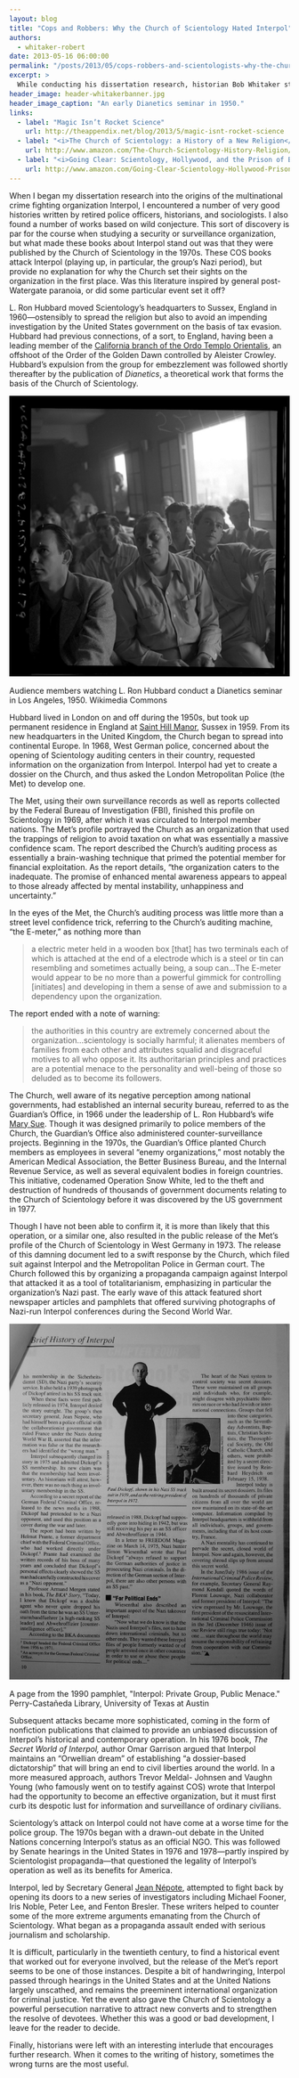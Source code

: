```yaml
---
layout: blog
title: "Cops and Robbers: Why the Church of Scientology Hated Interpol"
authors:
  - whitaker-robert
date: 2013-05-16 06:00:00
permalink: "/posts/2013/05/cops-robbers-and-scientologists-why-the-church-of-scientology-hated-interpol"
excerpt: >
  While conducting his dissertation research, historian Bob Whitaker stumbled across a forgotten episode involving the Church of Scientology, Interpol, and rumors of collusion with the Nazis.
header_image: header-whitakerbanner.jpg
header_image_caption: "An early Dianetics seminar in 1950."
links:
  - label: "Magic Isn’t Rocket Science"
    url: http://theappendix.net/blog/2013/5/magic-isnt-rocket-science
  - label: "<i>The Church of Scientology: a History of a New Religion</i>"
    url: http://www.amazon.com/The-Church-Scientology-History-Religion/dp/069114608X
  - label: "<i>Going Clear: Scientology, Hollywood, and the Prison of Belief</i>"
    url: http://www.amazon.com/Going-Clear-Scientology-Hollywood-Prison/dp/0307700666
---
```

When I began my dissertation research into the origins of the multinational crime fighting organization Interpol, I encountered a number of very good histories written by retired police officers, historians, and sociologists. I also found a number of works based on wild conjecture. This sort of discovery is par for the course when studying a security or surveillance organization, but what made these books about Interpol stand out was that they were published by the Church of Scientology in the 1970s. These COS books attack Interpol (playing up, in particular, the group’s Nazi period), but provide no explanation for why the Church set their sights on the organization in the first place. Was this literature inspired by general post-Watergate paranoia, or did some particular event set it off?
 
L. Ron Hubbard moved Scientology’s headquarters to Sussex, England in 1960—ostensibly to spread the religion but also to avoid an impending investigation by the United States government on the basis of tax evasion. Hubbard had previous connections, of a sort, to England, having been a leading member of the [California branch of the Ordo Templo Orientalis](http://theappendix.net/blog/2013/5/magic-isnt-rocket-science), an offshoot of the Order of the Golden Dawn controlled by Aleister Crowley. Hubbard’s expulsion from the group for embezzlement was followed shortly thereafter by the publication of *Dianetics*, a theoretical work that forms the basis of the Church of Scientology. 

<div class="inline-image"> 
  <a class="fancybox" href="/images/blog/2013/05/whitaker1-large.jpg">
    <img src="/images/blog/2013/05/whitaker1-medium.jpg" width="640" alt="Dianetics seminar" />
  </a>
  <p class="caption">
    Audience members watching L. Ron Hubbard conduct a Dianetics seminar in Los Angeles, 1950.
    <span class="credit">
      Wikimedia Commons
    </span> 
  </p>
</div>

Hubbard lived in London on and off during the 1950s, but took up permanent residence in England at [Saint Hill Manor](http://en.wikipedia.org/wiki/Saint_Hill_Manor), Sussex in 1959. From its new headquarters in the United Kingdom, the Church began to spread into continental Europe. In 1968, West German police, concerned about the opening of Scientology auditing centers in their country, requested information on the organization from Interpol. Interpol had yet to create a dossier on the Church, and thus asked the London Metropolitan Police (the Met) to develop one. 

The Met, using their own surveillance records as well as reports collected by the Federal Bureau of Investigation (FBI), finished this profile on Scientology in 1969, after which it was circulated to Interpol member nations. The Met’s profile portrayed the Church as an organization that used the trappings of religion to avoid taxation on what was essentially a massive confidence scam. The report described the Church’s auditing process as essentially a brain-washing technique that primed the potential member for financial exploitation. As the report details, “the organization caters to the inadequate. The promise of enhanced mental awareness appears to appeal to those already affected by mental instability, unhappiness and uncertainty.” 

In the eyes of the Met, the Church’s auditing process was little more than a street level confidence trick, referring to the Church’s auditing machine, “the E-meter,” as nothing more than 

>a electric meter held in a wooden box [that] has two terminals each of which is attached at the end of a electrode which is a steel or tin can resembling and sometimes actually being, a soup can…The E-meter would appear to be no more than a powerful gimmick for controlling [initiates] and developing in them a sense of awe and submission to a dependency upon the organization.

The report ended with a note of warning:

>the authorities in this country are extremely concerned about the organization…scientology is socially harmful; it alienates members of families from each other and attributes squalid and disgraceful motives to all who oppose it. Its authoritarian principles and practices are a potential menace to the personality and well-being of those so deluded as to become its followers.

The Church, well aware of its negative perception among national governments, had established an internal security bureau, referred to as the Guardian’s Office, in 1966 under the leadership of L. Ron Hubbard’s wife [Mary Sue](http://en.wikipedia.org/wiki/Mary_Sue_Hubbard). Though it was designed primarily to police members of the Church, the Guardian’s Office also administered counter-surveillance projects. Beginning in the 1970s, the Guardian’s Office planted Church members as employees in several “enemy organizations,” most notably the American Medical Association, the Better Business Bureau, and the Internal Revenue Service, as well as several equivalent bodies in foreign countries. This initiative, codenamed Operation Snow White, led to the theft and destruction of hundreds of thousands of government documents relating to the Church of Scientology before it was discovered by the US government in 1977.

Though I have not been able to confirm it, it is more than likely that this operation, or a similar one, also resulted in the public release of the Met’s profile of the Church of Scientology in West Germany in 1973. The release of this damning document led to a swift response by the Church, which filed suit against Interpol and the Metropolitan Police in German court. The Church followed this by organizing a propaganda campaign against Interpol that attacked it as a tool of totalitarianism, emphasizing in particular the organization’s Nazi past.  The early wave of this attack featured short newspaper articles and pamphlets that offered surviving photographs of Nazi-run Interpol conferences during the Second World War. 

<div class="inline-image"> 
  <a class="fancybox" href="/images/blog/2013/05/whitaker2-large.jpg">
    <img src="/images/blog/2013/05/whitaker2-medium.jpg" width="640" alt="Interpol pamphlet" />
  </a>
  <p class="caption">
    A page from the 1990 pamphlet, "Interpol: Private Group, Public Menace."
    <span class="credit">
      Perry-Castañeda Library, University of Texas at Austin
    </span> 
  </p>
</div>

Subsequent attacks became more sophisticated, coming in the form of nonfiction publications that claimed to provide an unbiased discussion of Interpol’s historical and contemporary operation. In his 1976 book, *The Secret World of Interpol,* author Omar Garrison argued that Interpol maintains an “Orwellian dream” of establishing “a dossier-based dictatorship” that will bring an end to civil liberties around the world. In a more measured approach, authors Trevor Meldal- Johnsen and Vaughn Young (who famously went on to testify against COS) wrote that Interpol had the opportunity to become an effective organization, but it must first curb its despotic lust for information and surveillance of ordinary civilians.

Scientology’s attack on Interpol could not have come at a worse time for the police group. The 1970s began with a drawn-out debate in the United Nations concerning Interpol’s status as an official NGO. This was followed by Senate hearings in the United States in 1976 and 1978—partly inspired by Scientologist propaganda—that questioned the legality of Interpol’s operation as well as its benefits for America. 

Interpol, led by Secretary General [Jean Népote](http://news.google.com/newspapers?nid=1755&dat=19781122&id=Q_4jAAAAIBAJ&sjid=hWcEAAAAIBAJ&pg=6891,3622445), attempted to fight back by opening its doors to a new series of investigators including Michael Fooner, Iris Noble, Peter Lee, and Fenton Bresler. These writers helped to counter some of the more extreme arguments emanating from the Church of Scientology. What began as a propaganda assault ended with serious journalism and scholarship. 

It is difficult, particularly in the twentieth century, to find a historical event that worked out for everyone involved, but the release of the Met’s report seems to be one of those instances. Despite a bit of handwringing, Interpol passed through hearings in the United States and at the United Nations largely unscathed, and remains the preeminent international organization for criminal justice. Yet the event also gave the Church of Scientology a powerful persecution narrative to attract new converts and to strengthen the resolve of devotees. Whether this was a good or bad development, I leave for the reader to decide. 

Finally, historians were left with an interesting interlude that encourages further research. When it comes to the writing of history, sometimes the wrong turns are the most useful. 